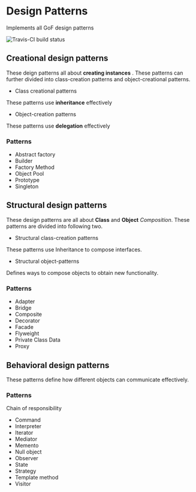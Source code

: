 # Design Patterns
Implements all GoF design patterns

![Travis-CI build status](https://travis-ci.org/shibut12/DesignPatterns.svg?branch=master)

## Creational design patterns
These deign patterns all about __creating instances__ . These patterns can further divided into class-creation patterns and object-creational patterns.
* Class creational patterns

These patterns use __inheritance__ effectively
* Object-creation patterns

These patterns use __delegation__ effectively
### Patterns
* Abstract factory
* Builder
* Factory Method
* Object Pool
* Prototype
* Singleton

## Structural design patterns
These design patterns are all about __Class__ and __Object__ _Composition_. These patterns are divided into following two.
* Structural class-creation patterns

These patterns use Inheritance to compose interfaces.
* Structural object-patterns

Defines ways to compose objects to obtain new functionality.

### Patterns
* Adapter
* Bridge
* Composite
* Decorator
* Facade
* Flyweight
* Private Class Data
* Proxy

## Behavioral design patterns
These patterns define how different objects can communicate effectively.

### Patterns
Chain of responsibility
* Command
* Interpreter
* Iterator
* Mediator
* Memento
* Null object
* Observer
* State
* Strategy
* Template method
* Visitor
